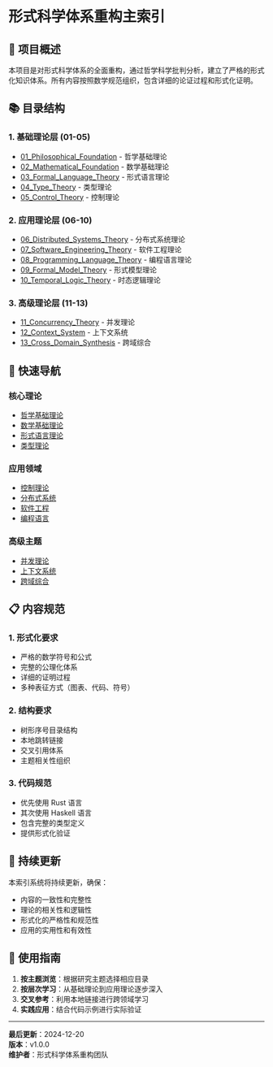 # 形式科学体系重构主索引

## 🎯 **项目概述**

本项目是对形式科学体系的全面重构，通过哲学科学批判分析，建立了严格的形式化知识体系。所有内容按照数学规范组织，包含详细的论证过程和形式化证明。

## 📚 **目录结构**

### 1. 基础理论层 (01-05)
- [01_Philosophical_Foundation](./01_Philosophical_Foundation/) - 哲学基础理论
- [02_Mathematical_Foundation](./02_Mathematical_Foundation/) - 数学基础理论  
- [03_Formal_Language_Theory](./03_Formal_Language_Theory/) - 形式语言理论
- [04_Type_Theory](./04_Type_Theory/) - 类型理论
- [05_Control_Theory](./05_Control_Theory/) - 控制理论

### 2. 应用理论层 (06-10)
- [06_Distributed_Systems_Theory](./06_Distributed_Systems_Theory/) - 分布式系统理论
- [07_Software_Engineering_Theory](./07_Software_Engineering_Theory/) - 软件工程理论
- [08_Programming_Language_Theory](./08_Programming_Language_Theory/) - 编程语言理论
- [09_Formal_Model_Theory](./09_Formal_Model_Theory/) - 形式模型理论
- [10_Temporal_Logic_Theory](./10_Temporal_Logic_Theory/) - 时态逻辑理论

### 3. 高级理论层 (11-13)
- [11_Concurrency_Theory](./11_Concurrency_Theory/) - 并发理论
- [12_Context_System](./12_Context_System/) - 上下文系统
- [13_Cross_Domain_Synthesis](./13_Cross_Domain_Synthesis/) - 跨域综合

## 🔗 **快速导航**

### 核心理论
- [哲学基础理论](./01_Philosophical_Foundation/README.md)
- [数学基础理论](./02_Mathematical_Foundation/README.md)
- [形式语言理论](./03_Formal_Language_Theory/README.md)
- [类型理论](./04_Type_Theory/README.md)

### 应用领域
- [控制理论](./05_Control_Theory/README.md)
- [分布式系统](./06_Distributed_Systems_Theory/README.md)
- [软件工程](./07_Software_Engineering_Theory/README.md)
- [编程语言](./08_Programming_Language_Theory/README.md)

### 高级主题
- [并发理论](./11_Concurrency_Theory/README.md)
- [上下文系统](./12_Context_System/README.md)
- [跨域综合](./13_Cross_Domain_Synthesis/README.md)

## 📋 **内容规范**

### 1. 形式化要求
- 严格的数学符号和公式
- 完整的公理化体系
- 详细的证明过程
- 多种表征方式（图表、代码、符号）

### 2. 结构要求
- 树形序号目录结构
- 本地跳转链接
- 交叉引用体系
- 主题相关性组织

### 3. 代码规范
- 优先使用 Rust 语言
- 其次使用 Haskell 语言
- 包含完整的类型定义
- 提供形式化验证

## 🔄 **持续更新**

本索引系统将持续更新，确保：
- 内容的一致性和完整性
- 理论的相关性和逻辑性
- 形式化的严格性和规范性
- 应用的实用性和有效性

## 📖 **使用指南**

1. **按主题浏览**：根据研究主题选择相应目录
2. **按层次学习**：从基础理论到应用理论逐步深入
3. **交叉参考**：利用本地链接进行跨领域学习
4. **实践应用**：结合代码示例进行实际验证

---

**最后更新**：2024-12-20  
**版本**：v1.0.0  
**维护者**：形式科学体系重构团队
